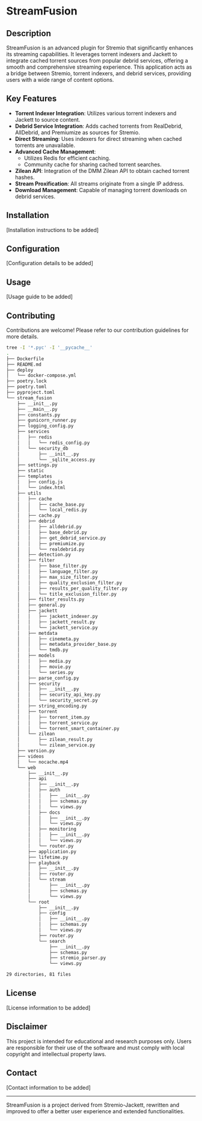# StreamFusion

## Description

StreamFusion is an advanced plugin for Stremio that significantly enhances its streaming capabilities. It leverages torrent indexers and Jackett to integrate cached torrent sources from popular debrid services, offering a smooth and comprehensive streaming experience. This application acts as a bridge between Stremio, torrent indexers, and debrid services, providing users with a wide range of content options.

## Key Features

- **Torrent Indexer Integration**: Utilizes various torrent indexers and Jackett to source content.
- **Debrid Service Integration**: Adds cached torrents from RealDebrid, AllDebrid, and Premiumize as sources for Stremio.
- **Direct Streaming**: Uses indexers for direct streaming when cached torrents are unavailable.
- **Advanced Cache Management**: 
  - Utilizes Redis for efficient caching.
  - Community cache for sharing cached torrent searches.
- **Zilean API**: Integration of the DMM Zilean API to obtain cached torrent hashes.
- **Stream Proxification**: All streams originate from a single IP address.
- **Download Management**: Capable of managing torrent downloads on debrid services.

## Installation

[Installation instructions to be added]

## Configuration

[Configuration details to be added]

## Usage

[Usage guide to be added]

## Contributing

Contributions are welcome! Please refer to our contribution guidelines for more details.

```bash
tree -I '*.pyc' -I '__pycache__'
.
├── Dockerfile
├── README.md
├── deploy
│   └── docker-compose.yml
├── poetry.lock
├── poetry.toml
├── pyproject.toml
└── stream_fusion
    ├── __init__.py
    ├── __main__.py
    ├── constants.py
    ├── gunicorn_runner.py
    ├── logging_config.py
    ├── services
    │   ├── redis
    │   │   └── redis_config.py
    │   └── security_db
    │       ├── __init__.py
    │       └── _sqlite_access.py
    ├── settings.py
    ├── static
    ├── templates
    │   ├── config.js
    │   └── index.html
    ├── utils
    │   ├── cache
    │   │   ├── cache_base.py
    │   │   └── local_redis.py
    │   ├── cache.py
    │   ├── debrid
    │   │   ├── alldebrid.py
    │   │   ├── base_debrid.py
    │   │   ├── get_debrid_service.py
    │   │   ├── premiumize.py
    │   │   └── realdebrid.py
    │   ├── detection.py
    │   ├── filter
    │   │   ├── base_filter.py
    │   │   ├── language_filter.py
    │   │   ├── max_size_filter.py
    │   │   ├── quality_exclusion_filter.py
    │   │   ├── results_per_quality_filter.py
    │   │   └── title_exclusion_filter.py
    │   ├── filter_results.py
    │   ├── general.py
    │   ├── jackett
    │   │   ├── jackett_indexer.py
    │   │   ├── jackett_result.py
    │   │   └── jackett_service.py
    │   ├── metdata
    │   │   ├── cinemeta.py
    │   │   ├── metadata_provider_base.py
    │   │   └── tmdb.py
    │   ├── models
    │   │   ├── media.py
    │   │   ├── movie.py
    │   │   └── series.py
    │   ├── parse_config.py
    │   ├── security
    │   │   ├── __init__.py
    │   │   ├── security_api_key.py
    │   │   └── security_secret.py
    │   ├── string_encoding.py
    │   ├── torrent
    │   │   ├── torrent_item.py
    │   │   ├── torrent_service.py
    │   │   └── torrent_smart_container.py
    │   └── zilean
    │       ├── zilean_result.py
    │       └── zilean_service.py
    ├── version.py
    ├── videos
    │   └── nocache.mp4
    └── web
        ├── __init__.py
        ├── api
        │   ├── __init__.py
        │   ├── auth
        │   │   ├── __init__.py
        │   │   ├── schemas.py
        │   │   └── views.py
        │   ├── docs
        │   │   ├── __init__.py
        │   │   └── views.py
        │   ├── monitoring
        │   │   ├── __init__.py
        │   │   └── views.py
        │   └── router.py
        ├── application.py
        ├── lifetime.py
        ├── playback
        │   ├── __init__.py
        │   ├── router.py
        │   └── stream
        │       ├── __init__.py
        │       ├── schemas.py
        │       └── views.py
        └── root
            ├── __init__.py
            ├── config
            │   ├── __init__.py
            │   ├── schemas.py
            │   └── views.py
            ├── router.py
            └── search
                ├── __init__.py
                ├── schemas.py
                ├── stremio_parser.py
                └── views.py

29 directories, 81 files
```

## License

[License information to be added]

## Disclaimer

This project is intended for educational and research purposes only. Users are responsible for their use of the software and must comply with local copyright and intellectual property laws.

## Contact

[Contact information to be added]

---

StreamFusion is a project derived from Stremio-Jackett, rewritten and improved to offer a better user experience and extended functionalities.